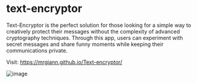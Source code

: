 # text-encryptor

Text-Encryptor is the perfect solution for those looking for a simple way to creatively protect their messages without the complexity of advanced cryptography techniques. Through this app, users can experiment with secret messages and share funny moments while keeping their communications private.

Visit: https://mrgiann.github.io/Text-encryptor/

![image](https://github.com/mrgiann/text-encryptor/assets/82038942/43d44fad-3cab-4c5e-88ad-facf443d536f)
